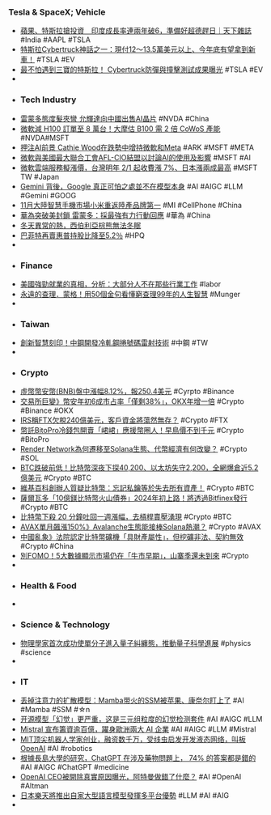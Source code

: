 ### Tesla & SpaceX; Vehicle
- [蘋果、特斯拉搶投資　印度成長率連兩年破6，準備好超德趕日｜天下雜誌](https://www.cw.com.tw/article/5128534) #India #AAPL #TSLA
- [特斯拉Cybertruck神話之一：現付12～13.5萬美元以上、今年底有望拿到新車！](https://www.moto7.net/2023/12/tesla-cybertruck-carlink-7.html) #TSLA #EV
- [最不怕遇到三寶的特斯拉！ Cybertruck防彈與撞擊測試成果曝光](https://autos.yahoo.com/最不怕遇到三寶的特斯拉-cybertruck防彈-撞擊測試成果曝光-000000521.html) #TSLA #EV
-
- ### Tech Industry
- [雷蒙多態度髮夾彎 允輝達向中國出售AI晶片](https://www.ctee.com.tw/news/20231212700408-430701) #NVDA #China
- [微軟減 H100 訂單至 8 萬台！大摩估 B100 需 2 倍 CoWoS 產能](https://finance.technews.tw/2023/12/12/h100/) #NVDA#MSFT
- [押注AI前景 Cathie Wood在跌勢中增持微軟和Meta](https://m.cnyes.com/news/id/5407830) #ARK #MSFT #META
- [微軟與美國最大聯合工會AFL-CIO結盟以討論AI的使用及影響](https://www.ithome.com.tw/news/160285) #MSFT #AI
- [微軟雲端服務擬漲價，台灣明年 2/1 起收費漲 7%、日本漲兩成最高](https://technews.tw/2023/12/11/consistent-global-pricing-for-the-microsoft-cloud/) #MSFT TW #Japan
- [Gemini 背後，Google 真正可怕之處並不在模型本身](https://technews.tw/2023/12/12/google-gemini-powerful/) #AI #AIGC #LLM #Gemini #GOOG
- [11月大陸智慧手機市場小米重返陸產品牌第一](https://www.ctee.com.tw/news/20231211700867-430804) #MI #CellPhone #China
- [華為突破美封鎖 雷蒙多：採最強有力行動回應](https://news.cnyes.com/news/id/5407197) #華為 #China
- [冬天異常的熱，西伯利亞棕熊無法冬眠](https://technews.tw/2023/12/11/bear-can-not-sleep-in-winter/)
- [巴菲特再賣惠普持股比降至5.2％](https://www.ctee.com.tw/news/20231212700566-430702) #HPQ
-
- ### Finance
- [美國強勁就業的真相，分析：大部分人不在那些行業工作](https://technews.tw/2023/12/12/the-truth-of-us-employment-report/) #labor
- [永遠的查理．蒙格！用50個金句看懂窮查理99年的人生智慧](https://www.wealth.com.tw/articles/c433580d-c507-4b04-9061-7bceaddba873) #Munger
-
- ### Taiwan
- [創新智慧刻印！中鋼開發冷軋鋼捲號碼雷射技術](https://finance.technews.tw/2023/12/12/cold-rolled-steel-coil/) #中鋼 #TW
-
- ### Crypto
- [虛幣幣安幣(BNB)盤中漲幅8.12%，報250.4美元](https://m.cnyes.com/news/id/5407541) #Cyrpto #Binance
- [交易所巨變》幣安年初6成市占率「僅剩38%」，OKX年增一倍](https://www.blocktempo.com/binances-market-share-drops-to-38-okx-doubles-year-on-year/) #Crypto #Binance #OKX
- [IRS稱FTX欠稅240億美元，客戶資金將蕩然無存？](https://abmedia.io/irs-claims-ftx-unpaid-taxes-for-24-billion) #Crypto #FTX
- [幣託BitoPro冷錢包開賣「峮峮」應援幣圈人！早鳥價不到千元](https://www.blocktempo.com/bitopro-coldwallet-is-presenting-on-early-bird-stage/) #Crypto #BitoPro
- [Render Network為何遷移至Solana生態、代幣經濟有何改變？](https://www.blocktempo.com/render-networks-solana-upgrade-and-its-far-reaching-impact/) #Crypto #SOL
- [BTC跌破前低！比特幣深夜下探40,200、以太坊失守2,200，全網爆倉近5.2億美元](https://www.blocktempo.com/bitcoin-falls-below-previous-low-again/) #Crypto #BTC
- [維基百科創辦人質疑比特幣：忘記私鑰等於失去所有資產！](https://www.blocktempo.com/wikipedia-co-founder-questions-bitcoin/) #Crypto #BTC
- [薩爾瓦多「10億鎂比特幣火山債券」2024年初上路！將透過Bitfinex發行](https://www.blocktempo.com/el-salvador-1-billion-bitcoin-volcano-bond-received-regulatory-approval/) #Crypto #BTC
- [比特幣下殺 20 分鐘吐回一週漲幅，去槓桿賣壓湧現](https://finance.technews.tw/2023/12/12/bitcoin-down-again/) #Crypto #BTC
- [AVAX單月飆漲150%》Avalanche生態能接棒Solana熱潮？](https://www.blocktempo.com/the-latest-inventory-of-avalanche-ecology/) #Crypto #AVAX
- [中國亂象》法院認定比特幣礦機「具財產屬性」，但挖礦非法、契約無效](https://www.blocktempo.com/chinese-court-bitcoin-mining-machines-have-property-attributes/) #Crypto #China
- [別FOMO！5大數據顯示市場仍在「牛市早期」，山寨季還未到來](https://www.blocktempo.com/market-in-the-early-stage-of-bull-market-the-altseason-not-yet-arrived/) #Crypto
-
- ### Health & Food
-
- ### Science & Technology
- [物理學家首次成功使單分子進入量子糾纏態，推動量子科學進展](https://technews.tw/2023/12/12/quantum-entanglement-molecule/) #physics #science
-
- ### IT
- [丢掉注意力的扩散模型：Mamba带火的SSM被苹果、康奈尔盯上了](https://www.jiqizhixin.com/articles/2023-12-11-14) #AI #Mamba #SSM #☆n
- [开源模型「幻觉」更严重，这是三元组粒度的幻觉检测套件](https://www.jiqizhixin.com/articles/2023-12-11-10) #AI #AIGC #LLM
- [Mistral 宣布籌資逾百億，躍身歐洲兩大 AI 企業](https://technews.tw/2023/12/11/mistral-ai-becomes-one-of-the-two-largest-ais-in-europe/) #AI #AIGC #LLM #Mistral
- [MIT顶尖机器人学家创业，融资数千万，受线虫启发开发液态网络，叫板OpenAI](https://www.jiqizhixin.com/articles/2023-12-12) #AI #robotics
- [根據長島大學的研究，ChatGPT 在涉及藥物問題上， 74% 的答案都是錯的](https://www.techbang.com/posts/111647-chatgpt-answers-wrong-medications) #AI #AIGC #ChatGPT #medicine
- [OpenAI CEO被開除真實原因曝光，阿特曼做錯了什麼？](https://www.techbang.com/posts/111743-the-real-reason-for-openais-ceo-dismissal-was-exposed-what) #AI #OpenAI #Altman
- [日本樂天將推出自家大型語言模型發揮多平台優勢](https://technews.tw/2023/12/12/rakuten-will-launch-large-language-models/) #LLM #AI #AIG
-